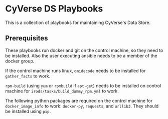 # CyVerse DS Playbooks

This is a collection of playbooks for maintaining CyVerse's Data Store.


## Prerequisites

These playbooks run docker and git on the control machine, so they need to be installed. Also the
user executing ansible needs to be a member of the docker group.

If the control machine runs linux, `dmidecode` needs to be installed for `gather_facts` to work.

`rpm-build` (using `yum` or `rpmbuild` if `apt-get`) needs to be installed on control machine for
`irods/tasks/build_dummy_rpm.yml` to work.

The following python packages are required on the control machine for `docker_image_info` to work:
`docker-py`, `requests`, and `urllib3`. They should be installed using `pip`.
